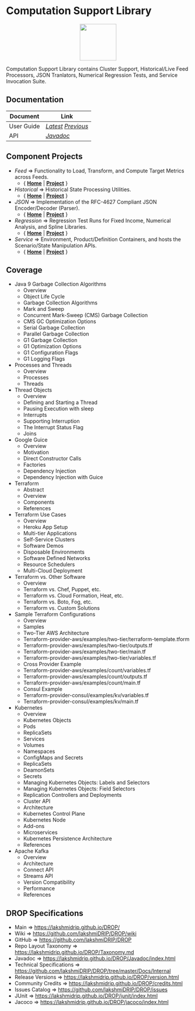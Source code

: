 ﻿
# Computation Support Library


<p align="center"><img src="https://github.com/lakshmiDRIP/DROP/blob/master/DRIP_Logo.gif?raw=true" width="100"></p>

Computation Support Library contains Cluster Support, Historical/Live Feed Processors, JSON Tranlators, Numerical Regression Tests, and Service Invocation Suite.


## Documentation

 |        Document         | Link |
 |-------------------------|------|
 | User Guide              | [*Latest*](https://github.com/lakshmiDRIP/DROP/blob/master/Docs/Internal/ComputationSupport/ComputationSupport_v5.11.pdf) [*Previous*](https://github.com/lakshmiDRIP/DROP/blob/master/Docs/Internal/ComputationSupport) |
 | API                     | [*Javadoc*](https://lakshmidrip.github.io/DROP/Javadoc/index.html)|


## Component Projects

 * *Feed* => Functionality to Load, Transform, and Compute Target Metrics across Feeds.
	* { [**Home**](https://github.com/lakshmiDRIP/DROP/tree/master/src/main/java/org/drip/feed/README.md) | 
	[**Project**](https://github.com/lakshmiDRIP/DROP/issues?q=is%3Aopen+is%3Aissue+label%3Afeed) }
 * *Historical* => Historical State Processing Utilities.
	* { [**Home**](https://github.com/lakshmiDRIP/DROP/tree/master/src/main/java/org/drip/historical/README.md) | 
	[**Project**](https://github.com/lakshmiDRIP/DROP/issues?q=is%3Aopen+is%3Aissue+label%3Ahistorical) }
 * *JSON* => Implementation of the RFC-4627 Compliant JSON Encoder/Decoder (Parser).
	* { [**Home**](https://github.com/lakshmiDRIP/DROP/tree/master/src/main/java/org/drip/json/README.md) | 
	[**Project**](https://github.com/lakshmiDRIP/DROP/issues?q=is%3Aopen+is%3Aissue+label%3Ajson) }
 * *Regression* => Regression Test Runs for Fixed Income, Numerical Analysis, and Spline Libraries.
	* { [**Home**](https://github.com/lakshmiDRIP/DROP/tree/master/src/main/java/org/drip/regression/README.md) | 
	[**Project**](https://github.com/lakshmiDRIP/DROP/issues?q=is%3Aopen+is%3Aissue+label%3Aregression) }
 * *Service* => Environment, Product/Definition Containers, and hosts the Scenario/State Manipulation APIs.
	* { [**Home**](https://github.com/lakshmiDRIP/DROP/tree/master/src/main/java/org/drip/service/README.md) | 
	[**Project**](https://github.com/lakshmiDRIP/DROP/issues?q=is%3Aopen+is%3Aissue+label%3Aservice) }


## Coverage

 * Java 9 Garbage Collection Algorithms
	* Overview
	* Object Life Cycle
	* Garbage Collection Algorithms
	* Mark and Sweep
	* Concurrent Mark-Sweep (CMS) Garbage Collection
	* CMS GC Optimization Options
	* Serial Garbage Collection
	* Parallel Garbage Collection
	* G1 Garbage Collection
	* G1 Optimization Options
	* G1 Configuration Flags
	* G1 Logging Flags
 * Processes and Threads
	* Overview
	* Processes
	* Threads
 * Thread Objects
	* Overview
	* Defining and Starting a Thread
	* Pausing Execution with sleep
	* Interrupts
	* Supporting Interruption
	* The Interrupt Status Flag
	* Joins
 * Google Guice
	* Overview
	* Motivation
	* Direct Constructor Calls
	* Factories
	* Dependency Injection
	* Dependency Injection with Guice
 * Terraform
	* Abstract
	* Overview
	* Components
	* References
 * Terraform Use Cases
	* Overview
	* Heroku App Setup
	* Multi-tier Applications
	* Self-Service Clusters
	* Software Demos
	* Disposable Environments
	* Software Defined Networks
	* Resource Schedulers
	* Multi-Cloud Deployment
 * Terraform vs. Other Software
	* Overview
	* Terraform vs. Chef, Puppet, etc.
	* Terraform vs. Cloud Formation, Heat, etc.
	* Terraform vs. Boto, Fog, etc.
	* Terraform vs. Custom Solutions
 * Sample Terraform Configurations
	* Overview
	* Samples
	* Two-Tier AWS Architecture
	* Terraform-provider-aws/examples/two-tier/terraform-template.tform
	* Terraform-provider-aws/examples/two-tier/outputs.tf
	* Terraform-provider-aws/examples/two-tier/main.tf
	* Terraform-provider-aws/examples/two-tier/variables.tf
	* Cross Provider Example
	* Terraform-provider-aws/examples/count/variables.tf
	* Terraform-provider-aws/examples/count/outputs.tf
	* Terraform-provider-aws/examples/count/main.tf
	* Consul Example
	* Terraform-provider-consul/examples/kv/variables.tf
	* Terraform-provider-consul/examples/kv/main.tf
 * Kubernetes
	* Overview
	* Kubernetes Objects
	* Pods
	* ReplicaSets
	* Services
	* Volumes
	* Namespaces
	* ConfigMaps and Secrets
	* ReplicaSets
	* DeamonSets
	* Secrets
	* Managing Kubernetes Objects: Labels and Selectors
	* Managing Kubernetes Objects: Field Selectors
	* Replication Controllers and Deployments
	* Cluster API
	* Architecture
	* Kubernetes Control Plane
	* Kubernetes Node
	* Add-ons
	* Microservices
	* Kubernetes Persistence Architecture
	* References
 * Apache Kafka
	* Overview
	* Architecture
	* Connect API
	* Streams API
	* Version Compatibility
	* Performance
	* References


## DROP Specifications

 * Main                     => https://lakshmidrip.github.io/DROP/
 * Wiki                     => https://github.com/lakshmiDRIP/DROP/wiki
 * GitHub                   => https://github.com/lakshmiDRIP/DROP
 * Repo Layout Taxonomy     => https://lakshmidrip.github.io/DROP/Taxonomy.md
 * Javadoc                  => https://lakshmidrip.github.io/DROP/Javadoc/index.html
 * Technical Specifications => https://github.com/lakshmiDRIP/DROP/tree/master/Docs/Internal
 * Release Versions         => https://lakshmidrip.github.io/DROP/version.html
 * Community Credits        => https://lakshmidrip.github.io/DROP/credits.html
 * Issues Catalog           => https://github.com/lakshmiDRIP/DROP/issues
 * JUnit                    => https://lakshmidrip.github.io/DROP/junit/index.html
 * Jacoco                   => https://lakshmidrip.github.io/DROP/jacoco/index.html
